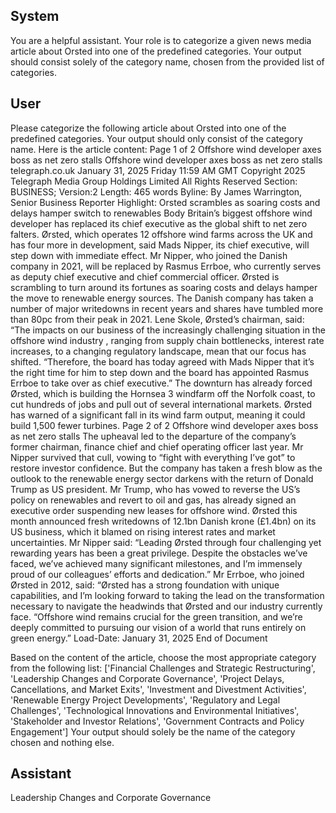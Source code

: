 ## System

You are a helpful assistant. Your role is to categorize a given news media article about Orsted into one of the predefined categories. Your output should consist solely of the category name, chosen from the provided list of categories.

## User


Please categorize the following article about Orsted into one of the predefined categories. 
Your output should only consist of the category name.
Here is the article content: Page 1 of 2
Offshore wind developer axes boss as net zero stalls
Offshore wind developer axes boss as net zero stalls
telegraph.co.uk
January 31, 2025 Friday 11:59 AM GMT
Copyright 2025 Telegraph Media Group Holdings Limited All Rights Reserved
Section: BUSINESS; Version:2
Length: 465 words
Byline: By James Warrington, Senior Business Reporter
Highlight: Orsted scrambles as soaring costs and delays hamper switch to renewables
Body
Britain’s biggest offshore wind developer has replaced its chief executive as the global shift to net zero falters. 
Ørsted, which operates 12 offshore wind farms across the UK and has four more in development, said Mads 
Nipper, its chief executive, will step down with immediate effect.
Mr Nipper, who joined the Danish company in 2021, will be replaced by Rasmus Errboe, who currently serves as 
deputy chief executive and chief commercial officer.
Ørsted is scrambling to turn around its fortunes as soaring costs and delays hamper the move to renewable energy 
sources.
The Danish company has taken a number of major writedowns in recent years  and shares have tumbled more than 
80pc from their peak in 2021.
Lene Skole, Ørsted’s chairman, said: “The impacts on our business of the increasingly challenging situation in the 
offshore wind industry , ranging from supply chain bottlenecks, interest rate increases, to a changing regulatory 
landscape, mean that our focus has shifted.
“Therefore, the board has today agreed with Mads Nipper that it’s the right time for him to step down and the board 
has appointed Rasmus Errboe to take over as chief executive.”
The downturn has already forced Ørsted, which is building the Hornsea 3 windfarm off the Norfolk coast, to cut 
hundreds of jobs and pull out of several international markets.
Ørsted has warned of a significant fall in its wind farm output, meaning it could build 1,500 fewer turbines.
Page 2 of 2
Offshore wind developer axes boss as net zero stalls
The upheaval led to the departure  of the company’s former chairman, finance chief and chief operating officer last 
year. Mr Nipper survived that cull, vowing to “fight with everything I’ve got” to restore investor confidence.
But the company has taken a fresh blow as the outlook to the renewable energy sector darkens with the return of 
Donald Trump as US president.
Mr Trump, who has vowed to reverse the US’s policy on renewables and revert to oil and gas, has already signed 
an executive order suspending new leases for offshore wind.
Ørsted this month announced fresh writedowns of 12.1bn Danish krone (£1.4bn) on its US business, which it 
blamed on rising interest rates and market uncertainties.
Mr Nipper said: “Leading Ørsted through four challenging yet rewarding years has been a great privilege. Despite 
the obstacles we’ve faced, we’ve achieved many significant milestones, and I’m immensely proud of our colleagues’ 
efforts and dedication.”
Mr Errboe, who joined Ørsted in 2012, said: “Ørsted has a strong foundation with unique capabilities, and I’m 
looking forward to taking the lead on the transformation necessary to navigate the headwinds that Ørsted and our 
industry currently face.
“Offshore wind remains crucial for the green transition, and we’re deeply committed to pursuing our vision of a world 
that runs entirely on green energy.”
Load-Date: January 31, 2025
End of Document

Based on the content of the article, choose the most appropriate category from the following list: ['Financial Challenges and Strategic Restructuring', 'Leadership Changes and Corporate Governance', 'Project Delays, Cancellations, and Market Exits', 'Investment and Divestment Activities', 'Renewable Energy Project Developments', 'Regulatory and Legal Challenges', 'Technological Innovations and Environmental Initiatives', 'Stakeholder and Investor Relations', 'Government Contracts and Policy Engagement']
Your output should solely be the name of the category chosen and nothing else.
            

## Assistant

Leadership Changes and Corporate Governance

